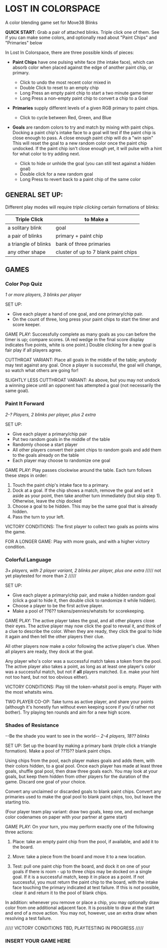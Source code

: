 # LOST IN COLORSPACE #
A color blending game set for Move38 Blinks

**QUICK START**: Grab a pair of attached blinks. Triple click one of them.
                See if you can make some colors, and optionally read about 
                "Paint Chips" and "Primaries" below

In Lost In Colorspace, there are three possible kinds of pieces:

* **Paint Chips** have one pulsing white face (the intake face), which can 
  absorb color when placed against the edge of another paint chip, or primary.
  * Click to undo the most recent color mixed in
  * Double Click to reset to an empty chip
  * Long Press an empty paint chip to start a two minute game timer
  * Long Press a non-empty paint chip to convert a chip to a Goal 

* **Primaries** supply different levels of a given RGB primary to paint chips.
  * Click to cycle between Red, Green, and Blue

* **Goals** are random colors to try and match by mixing with paint chips. 
  Docking a paint chip's intake face to a goal will test if the paint chip
  is close enough to pass. A close enough paint chip will do a "win spin" 
  This will reset the goal to a new random color once the paint chip undocked.
  If the paint chip isn't close enough yet, it will pulse with a hint for what 
  color to try adding next.
  * Click to hide or unhide the goal (you can still test against a hidden goal)
  * Double click for a new random goal
  * Long Press to revert back to a paint chip of the same color


## GENERAL SET UP: ##
Different play modes will require *triple clicking* certain formations of blinks:

Triple Click          | to Make a
----------------------|-------------------
a solitary blink      | goal
a pair of blinks      | primary + paint chip
a triangle of blinks  | bank of three primaries
any other shape       | cluster of up to 7 blank paint chips



## GAMES ##


### Color Pop Quiz ###
*1 or more players, 3 blinks per player*

SET UP: 
* Give each player a hand of one goal, and one primary/chip pair.
* On the count of three, long press your paint chips to start the timer and score keeper.

GAME PLAY:
Successfully complete as many goals as you can before the timer is up; compare scores.
(A red wedge in the final score display indicates five points, white is one point.)
Double clicking for a new goal is fair play if all players agree.

CUTTHROAT VARIANT:
Place all goals in the middle of the table; anybody may test against any goal. Once 
a player is successful, the goal will change, so watch what others are going for!

SLIGHTLY LESS CUTTHROAT VARIANT:
As above, but you may not undock a winning piece until an opponent has attempted
a goal (not necessarily the same goal).


### Paint It Forward ###
*2-? Players, 2 blinks per player, plus 2 extra*

SET UP: 
* Give each player a primary/chip pair
* Put two random goals in the middle of the table 
* Randomly choose a start player 
* All other players convert their paint chips to random goals and add them to the goals 
already on the table
* Each player may choose to randomize one goal

GAME PLAY:
Play passes clockwise around the table. Each turn follows these steps in order:
1. Touch the paint chip's intake face to a primary.
2. Dock at a goal. If the chip shows a match, remove the goal and set it aside 
   as your point, then take another turn immediately (but skip step 1). Otherwise, 
   leave the chip docked
3. Choose a goal to be hidden. This may be the same goal that is already hidden.
4. Pass the turn to your left.

VICTORY CONDITIONS:
The first player to collect two goals as points wins the game.

FOR A LONGER GAME:
Play with more goals, and with a higher victory condition.


### Colorful Language ###
*3+ players, with 2 player variant, 2 blinks per player, plus one extra*
///// not yet playtested for more than 2 /////

SET UP:
* Give each player a primary/chip pair, and make a  hidden random goal (click 
  a goal to hide it, then double click to randomize it while hidden). 
* Choose a player to be the first active player.
* Make a pool of ??6?? tokens/pennies/whatsits for scorekeeping.

GAME PLAY:
The active player takes the goal, and all other players close their eyes.
The active player may now click the goal to reveal it, and think of a clue
to describe the color. When they are ready, they click the goal to hide it again
and then tell the other players their clue. 

All other players now make a color following the active player's clue. 
When all players are ready, they dock at the goal.

Any player who's color was a successful match takes a token from the pool.
The active player also takes a point, as long as at least one player's color was a
successful match, but not if **all** players matched. (I.e. make your hint not too hard,
but not too obvious either).

VICTORY CONDITIONS:
Play till the token-whatsit pool is empty. Player with the most whatsits wins.

TWO PLAYER CO-OP:
Take turns as active player, and share your points (although it's honestly fun
without even keeping score if you'd rather not bother). Try playing ten rounds
and aim for a new high score.

### Shades of Resistance ###
--Be the shade you want to see in the world--
*2-4 players, 18?? blinks*

SET UP:
Set up the board by making a primary bank (triple click a triangle formation).
Make a pool of ??15?? blank paint chips.

Using chips from the pool, each player makes goals and adds them, with their colors 
hidden, to a goal pool. Once each player has made at least three goals, shuffle goal 
pool, then draw three goals each. You may look at your goals, but keep them hidden 
from other players for the duration of the game. 
Discard one goal of your choice.

Convert any unclaimed or discarded goals to blank paint chips. Convert any primaries
used to make the goal pool to blank paint chips, too, but leave the starting trio.

(Four player team play variant: draw two goals, keep one, and exchange color codenames 
on paper with your partner at game start)


GAME PLAY:
On your turn, you may perform exactly one of the following three actions:

1) Place: take an empty paint chip from the pool, if available, and add it to the board.

2) Move: take a piece from the board and move it to a new location.

3) Test: pull one paint chip from the board, and dock it on one of your goals if there
is room - up to three chips may be docked on a single goal. If it is a successful match,
keep it in place as a point. If not successful, you must return the paint chip to the 
board, with the intake face touching the primary indicated at test failure. 
If this is not possible, clear it and return it to the pool of blank chips.

In addition: whenever you remove or place a chip, you may optionally draw color from 
one additional adjacent face. It is possible to draw at the start and end of a move
action. You may not, however, use an extra draw when resolving a test failure.

///// VICTORY CONDITIONS TBD, PLAYTESTING IN PROGRESS /////


### INSERT **YOUR** GAME HERE ###
